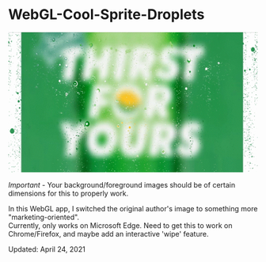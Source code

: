 # WebGL-Cool-Sprite-Droplets

<img src="spriteDrops.gif" />

*Important* - Your background/foreground images should be of certain dimensions for this to properly work. <br/>
<p>
In this WebGL app, I switched the original author's image to something more "marketing-oriented". <br/>
Currently, only works on Microsoft Edge. Need to get this to work on Chrome/Firefox, and maybe add an interactive 'wipe' feature.
</p>

<p>Updated: April 24, 2021</p>
